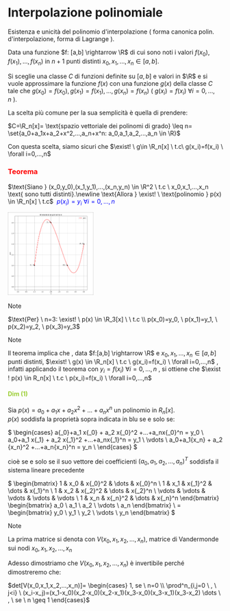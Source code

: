# Interpolazione polinomiale  
Esistenza e unicità del polinomio d'interpolazione ( forma canonica polin. d'interpolazione, forma di Lagrange ).  

Data una funzione $f: [a,b] \rightarrow \R$ di cui sono noti i valori $f(x_0),f(x_1),...,f(x_n)$ in $n+1$ punti distinti $x_0,x_1,...,x_n \in [a,b]$.  

Si sceglie una classe $C$ di funzioni definite su $[a,b]$ e valori in $\R$ e si vuole approssimare la funzione $f(x)$ con una funzione $g(x)$ della classe $C$ tale che $g(x_0)=f(x_0), g(x_1)=f(x_1),..., g(x_n)=f(x_n) \ ( \ g(x_i)=f(x_i) \ \forall i=0,...,n \ )$.
 
La scelta più comune per la sua semplicità è quella di prendere:  

$C=\R_n[x]= \text{spazio vettoriale dei polinomi di grado} \leq n= \set{a_0+a_1x+a_2+x^2,...,a_n+x^n: a_0,a_1,a_2,...,a_n \in \R}$  

Con questa scelta, siamo sicuri che $\exist! \ g\in \R_n[x] \ t.c\ g(x_i)=f(x_i) \ \forall i=0,...,n$  

### <span style="color:red">Teorema  
$\text{Siano } (x_0,y_0),(x_1,y_1),...,(x_n,y_n) \in \R^2 \ t.c \ x_0,x_1,...,x_n \text{ sono tutti distinti}.\newline \text{Allora } \exist! \ \text{polinomio } p(x) \in \R_n[x] \ t.c$ <span style="color:blue"> $\ p(x_i)=y_i \ \forall i=0,...,n$  

<img src="./image.png" width=200>  

>[!NOTE]  
>$\text{Per} \ n=3: \exist! \ p(x) \in \R_3[x] \ \  t.c \\ p(x_0)=y_0, \ p(x_1)=y_1, \ p(x_2)=y_2, \ p(x_3)=y_3$  

>[!NOTE] 
> Il teorema implica che , data $f:[a,b] \rightarrow \R$ e $x_0,x_1,...,x_n \in [a,b]$ punti distinti, $\exist! \ g(x) \in \R_n[x] \ t.c \ g(x_i)=f(x_i) \ \forall i=0,...,n$ , infatti applicando il teorema con $y_i=f(x_i) \ \forall i=0,...,n$ , si ottiene che $\exist ! p(x) \in R_n[x] \ t.c \ p(x_i)=f(x_i) \ \forall i=0,...,n$

#### <span style="color: yellowgreen"> Dim (1) </span>  
Sia $p(x)=a_0+a_1x+a_2x^2+...+a_nx^n$ un polinomio in $R_n[x]$.  
$p(x)$ soddisfa la proprietà sopra indicata in blu se e solo se:  

$
\begin{cases}
a{_0}+a_1 x{_0} + a_2 x{_0}^2 +...+a_nx{_0}^n = y_0 \\
a_0+a_1 x{_1} + a_2 x{_1}^2 +...+a_nx{_1}^n = y_1 \\
\vdots  \\
a_0+a_1{x_n} + a_2 {x_n}^2 +...+a_n{x_n}^n = y_n \\
\end{cases}
$  

cioè se e solo se il suo vettore dei coefficienti $(a_0,a_1,a_2,...,a_n)^T$ soddisfa il sistema lineare precedente  

$
\begin{bmatrix}
1 & x_0 & x{_0}^2 & \dots  & x{_0}^n \\
1 & x_1 & x{_1}^2 & \dots  & x{_1}^n \\
1 & x_2 & x{_2}^2 & \dots  & x{_2}^n \\
\vdots & \vdots & \vdots & \vdots & \vdots \\
1 & x_n & x{_n}^2 & \dots  & x{_n}^n
\end{bmatrix}
\
\begin{bmatrix}
a_0 \\
a_1 \\
a_2 \\
\vdots \\
a_n
\end{bmatrix}
\ = \
\begin{bmatrix}
y_0 \\
y_1 \\
y_2 \\
\vdots \\
y_n
\end{bmatrix}
$

>[!NOTE]
> La prima matrice si denota con $V(x_0,x_1,x_2,...,x_n)$, matrice di Vandermonde sui nodi $x_0,x_1,x_2,...,x_n$  

Adesso dimostriamo che $V(x_0,x_1,x_2,...,x_n)$ è invertibile perché dimostreremo che:    

$det[V(x_0,x_1,x_2,...,x_n)]=  
\begin{cases}
1, se \ n=0 \\
\prod^n_{i,j=0 \ , \ j<i} \ (x_i-x_j)=(x_1-x_0)(x_2-x_0)(x_2-x_1)(x_3-x_0)(x_3-x_1)(x_3-x_2) \dots \ , \ se \ n \geq 1 
\end{cases}$


